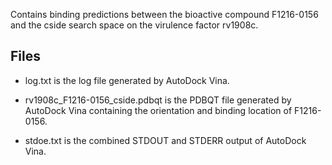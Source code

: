 Contains binding predictions between the bioactive compound F1216-0156 and the cside search space on the virulence factor rv1908c.

## Files

- log.txt is the log file generated by AutoDock Vina.

- rv1908c_F1216-0156_cside.pdbqt is the PDBQT file generated by AutoDock Vina containing the orientation and binding location of F1216-0156.

- stdoe.txt is the combined STDOUT and STDERR output of AutoDock Vina.

